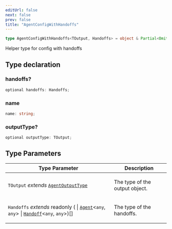 ```yaml
---
editUrl: false
next: false
prev: false
title: "AgentConfigWithHandoffs"
---
```


```ts
type AgentConfigWithHandoffs<TOutput, Handoffs> = object & Partial<Omit<AgentConfiguration<UnknownContext, TOutput | HandoffsOutputUnion<Handoffs>>, "name" | "handoffs" | "outputType">>;
```

Helper type for config with handoffs

## Type declaration

### handoffs?

```ts
optional handoffs: Handoffs;
```

### name

```ts
name: string;
```

### outputType?

```ts
optional outputType: TOutput;
```

## Type Parameters

<table>
<thead>
<tr>
<th>Type Parameter</th>
<th>Description</th>
</tr>
</thead>
<tbody>
<tr>
<td>

`TOutput` *extends* [`AgentOutputType`](/openai-agents-js/openai/agents-core/type-aliases/agentoutputtype/)

</td>
<td>

The type of the output object.

</td>
</tr>
<tr>
<td>

`Handoffs` *extends* readonly (
  \| [`Agent`](/openai-agents-js/openai/agents-core/classes/agent/)\<`any`, `any`\>
  \| [`Handoff`](/openai-agents-js/openai/agents-core/classes/handoff/)\<`any`, `any`\>)[]

</td>
<td>

The type of the handoffs.

</td>
</tr>
</tbody>
</table>
